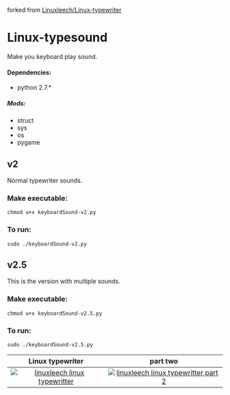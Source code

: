 forked from [Linuxleech/Linux-typewriter](https://github.com/Linuxleech/Linux-typewriter)

# Linux-typesound
Make you keyboard play sound.

#### Dependencies:
- python 2.7.*
##### Mods:
- struct
- sys
- os
- pygame

## v2
Normal typewriter sounds.  
### Make executable:  
    chmod u+x keyboardSound-v2.py  
### To run:  
    sudo ./keyboardSound-v2.py  

## v2.5
This is the version with multiple sounds. 
### Make executable: 
    chmod u+x keyboardSound-v2.5.py 
### To run: 
    sudo ./keyboardSound-v2.5.py 
Linux typewriter                  |  part two 
:--------------------------------:|:----------------------------:
[![linuxleech linux typewritter](http://img.youtube.com/vi/0Bk6ihHlpB0/0.jpg)](http://www.youtube.com/watch?v=0Bk6ihHlpB0 "Linux typewriter") | [![linuxleech linux typewritter part 2](http://img.youtube.com/vi/AgASehFGsbY/0.jpg)](http://www.youtube.com/watch?v=AgASehFGsbY "Linux typewriter part 2")  
